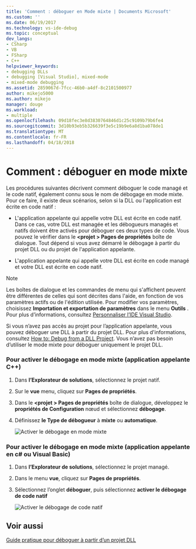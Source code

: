 ```yaml
---
title: 'Comment : déboguer en Mode mixte | Documents Microsoft'
ms.custom: ''
ms.date: 06/19/2017
ms.technology: vs-ide-debug
ms.topic: conceptual
dev_langs:
- CSharp
- VB
- FSharp
- C++
helpviewer_keywords:
- debugging DLLs
- debugging [Visual Studio], mixed-mode
- mixed-mode debugging
ms.assetid: 2859067d-7fcc-46b0-a4df-8c2101500977
author: mikejo5000
ms.author: mikejo
manager: douge
ms.workload:
- multiple
ms.openlocfilehash: 09d18fec3e8d3830764846d1c25c9109b79b6fe4
ms.sourcegitcommit: 3d10b93eb5b326639f3e5c19b9e6a8d1ba078de1
ms.translationtype: MT
ms.contentlocale: fr-FR
ms.lasthandoff: 04/18/2018
---
```

# <a name="how-to-debug-in-mixed-mode"></a>Comment : déboguer en mode mixte
Les procédures suivantes décrivent comment déboguer le code managé et le code natif, également connu sous le nom de débogage en mode mixte. Pour ce faire, il existe deux scénarios, selon si la DLL ou l'application est écrite en code natif :  
  
-   L'application appelante qui appelle votre DLL est écrite en code natif. Dans ce cas, votre DLL est managée et les débogueurs managés et natifs doivent être activés pour déboguer ces deux types de code. Vous pouvez le vérifier dans le  **\<projet > Pages de propriétés** boîte de dialogue. Tout dépend si vous avez démarré le débogage à partir du projet DLL ou du projet de l'application appelante.  
  
-   L'application appelante qui appelle votre DLL est écrite en code managé et votre DLL est écrite en code natif.  
  
> [!NOTE]
>  Les boîtes de dialogue et les commandes de menu qui s'affichent peuvent être différentes de celles qui sont décrites dans l'aide, en fonction de vos paramètres actifs ou de l'édition utilisée. Pour modifier vos paramètres, choisissez **Importation et exportation de paramètres** dans le menu **Outils** . Pour plus d’informations, consultez [Personnaliser l’IDE Visual Studio](../ide/personalizing-the-visual-studio-ide.md).

Si vous n’avez pas accès au projet pour l’application appelante, vous pouvez déboguer une DLL à partir du projet DLL. Pour plus d'informations, consultez [How to: Debug from a DLL Project](../debugger/how-to-debug-from-a-dll-project.md). Vous n’avez pas besoin d’utiliser le mode mixte pour déboguer uniquement le projet DLL.
  
### <a name="to-enable-mixed-mode-debugging-c-calling-app"></a>Pour activer le débogage en mode mixte (application appelante C++)  
  
1.  Dans **l’Explorateur de solutions**, sélectionnez le projet natif.
  
2.  Sur le **vue** menu, cliquez sur **Pages de propriétés**.
  
3.  Dans le  **\<projet > Pages de propriétés** boîte de dialogue, développez le **propriétés de Configuration** nœud et sélectionnez **débogage**.  
  
4.  Définissez **le Type de débogueur** à **mixte** ou **automatique**.

    ![Activer le débogage en mode mixte](../debugger/media/dbg-mixed-mode-from-native.png "activer le débogage en mode mixte")

### <a name="to-enable-mixed-mode-debugging-c-or-vb-calling-app"></a>Pour activer le débogage en mode mixte (application appelante en c# ou Visual Basic)  
  
1.  Dans **l’Explorateur de solutions**, sélectionnez le projet managé.  
  
2.  Dans le menu **vue**, cliquez sur **Pages de propriétés**.  
  
3.  Sélectionnez l’onglet **déboguer**, puis sélectionnez **activer le débogage de code natif**

    ![Activer le débogage de code natif](../debugger/media/dbg-mixed-mode-from-csharp.png "activer le débogage de code natif")
  
## <a name="see-also"></a>Voir aussi  
 [Guide pratique pour déboguer à partir d’un projet DLL](../debugger/how-to-debug-from-a-dll-project.md)
